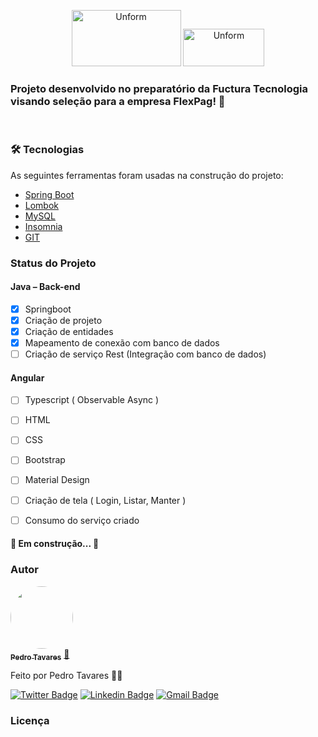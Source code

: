 <p align="center">
  
  <img src="https://site.flexpag.com/wp-content/uploads/2018/05/logo@2x.png" height="90" width="175" alt="Unform" />
  <img src="http://www.fuctura.com.br/recife/wp-content/uploads/2018/06/logo-fuctura-2.jpg" height="60" width="130" alt="Unform" />
  
  
</p>

<h3>
  Projeto desenvolvido no preparatório da Fuctura Tecnologia visando seleção para a empresa FlexPag! 🚀
</h3>

<br>

### 🛠 Tecnologias

As seguintes ferramentas foram usadas na construção do projeto:

- [Spring Boot](https://spring.io/)
- [Lombok](https://projectlombok.org/)
- [MySQL](https://www.mysql.com/)
- [Insomnia](https://insomnia.rest/)
- [GIT](https://git-scm.com/)


<div>

### Status do Projeto

<h4> Java – Back-end</h4>

- [x] Springboot
- [x] Criação de projeto
- [x] Criação de entidades
- [x] Mapeamento de conexão com banco de dados
- [ ] Criação de serviço Rest (Integração com banco de dados)

<h4> Angular</h4>

- [ ] Typescript ( Observable Async )
- [ ] HTML
- [ ] CSS
- [ ] Bootstrap
- [ ] Material Design
- [ ] Criação de tela ( Login, Listar, Manter )
- [ ] Consumo do serviço criado



<h4> 
	🚧   Em construção...   🚧
</h4>

### Autor

<a href="www.linkedin.com/in/pedroigortavares">
 <img style="border-radius: 50%;" src="https://avatars3.githubusercontent.com/u/39974497?s=96&v=4" width="100px" alt=""/>
 <br />
 <sub><b>Pedro Tavares</b></sub></a> <a href="www.linkedin.com/in/pedroigortavares" title="Linkedin">🚀</a>


Feito por Pedro Tavares 👋🏽

[![Twitter Badge](https://img.shields.io/badge/-@pedroitf6-1ca0f1?style=flat-square&labelColor=1ca0f1&logo=twitter&logoColor=white&link=https://twitter.com/pedroitf6)](https://twitter.com/pedroitf6) 
[![Linkedin Badge](https://img.shields.io/badge/-Pedro-blue?style=flat-square&logo=Linkedin&logoColor=white&link=https://www.linkedin.com/in/pedroigortavares/)](linkedin.com/in/pedroigortavares/) 
[![Gmail Badge](https://img.shields.io/badge/-pedroitf6@gmail.com-c14438?style=flat-square&logo=Gmail&logoColor=white&link=mailto:pedroitf6@gmail.com)](mailto:pedroitf6@gmail.com)

### Licença


</div>


